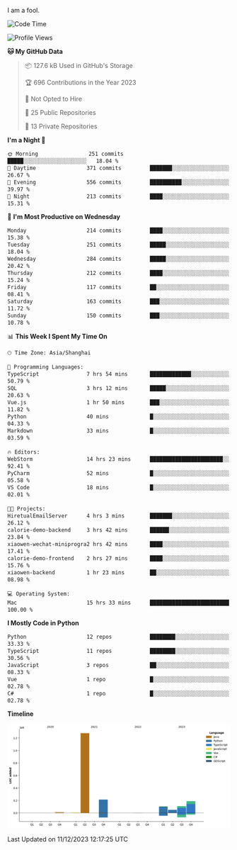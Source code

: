 I am a fool.

<!--START_SECTION:waka-->
![Code Time](http://img.shields.io/badge/Code%20Time-974%20hrs%205%20mins-blue)

![Profile Views](http://img.shields.io/badge/Profile%20Views-0-blue)

**🐱 My GitHub Data** 

> 📦 127.6 kB Used in GitHub's Storage 
 > 
> 🏆 696 Contributions in the Year 2023
 > 
> 🚫 Not Opted to Hire
 > 
> 📜 25 Public Repositories 
 > 
> 🔑 13 Private Repositories 
 > 
**I'm a Night 🦉** 

```text
🌞 Morning                251 commits         █████░░░░░░░░░░░░░░░░░░░░   18.04 % 
🌆 Daytime                371 commits         ███████░░░░░░░░░░░░░░░░░░   26.67 % 
🌃 Evening                556 commits         ██████████░░░░░░░░░░░░░░░   39.97 % 
🌙 Night                  213 commits         ████░░░░░░░░░░░░░░░░░░░░░   15.31 % 
```
📅 **I'm Most Productive on Wednesday** 

```text
Monday                   214 commits         ████░░░░░░░░░░░░░░░░░░░░░   15.38 % 
Tuesday                  251 commits         █████░░░░░░░░░░░░░░░░░░░░   18.04 % 
Wednesday                284 commits         █████░░░░░░░░░░░░░░░░░░░░   20.42 % 
Thursday                 212 commits         ████░░░░░░░░░░░░░░░░░░░░░   15.24 % 
Friday                   117 commits         ██░░░░░░░░░░░░░░░░░░░░░░░   08.41 % 
Saturday                 163 commits         ███░░░░░░░░░░░░░░░░░░░░░░   11.72 % 
Sunday                   150 commits         ███░░░░░░░░░░░░░░░░░░░░░░   10.78 % 
```


📊 **This Week I Spent My Time On** 

```text
🕑︎ Time Zone: Asia/Shanghai

💬 Programming Languages: 
TypeScript               7 hrs 54 mins       █████████████░░░░░░░░░░░░   50.79 % 
SQL                      3 hrs 12 mins       █████░░░░░░░░░░░░░░░░░░░░   20.63 % 
Vue.js                   1 hr 50 mins        ███░░░░░░░░░░░░░░░░░░░░░░   11.82 % 
Python                   40 mins             █░░░░░░░░░░░░░░░░░░░░░░░░   04.33 % 
Markdown                 33 mins             █░░░░░░░░░░░░░░░░░░░░░░░░   03.59 % 

🔥 Editors: 
WebStorm                 14 hrs 23 mins      ███████████████████████░░   92.41 % 
PyCharm                  52 mins             █░░░░░░░░░░░░░░░░░░░░░░░░   05.58 % 
VS Code                  18 mins             █░░░░░░░░░░░░░░░░░░░░░░░░   02.01 % 

🐱‍💻 Projects: 
HiretualEmailServer      4 hrs 3 mins        ███████░░░░░░░░░░░░░░░░░░   26.12 % 
calorie-demo-backend     3 hrs 42 mins       ██████░░░░░░░░░░░░░░░░░░░   23.84 % 
xiaowen-wechat-miniprogra2 hrs 42 mins       ████░░░░░░░░░░░░░░░░░░░░░   17.41 % 
calorie-demo-frontend    2 hrs 27 mins       ████░░░░░░░░░░░░░░░░░░░░░   15.76 % 
xiaowen-backend          1 hr 23 mins        ██░░░░░░░░░░░░░░░░░░░░░░░   08.98 % 

💻 Operating System: 
Mac                      15 hrs 33 mins      █████████████████████████   100.00 % 
```

**I Mostly Code in Python** 

```text
Python                   12 repos            ████████░░░░░░░░░░░░░░░░░   33.33 % 
TypeScript               11 repos            ████████░░░░░░░░░░░░░░░░░   30.56 % 
JavaScript               3 repos             ██░░░░░░░░░░░░░░░░░░░░░░░   08.33 % 
Vue                      1 repo              █░░░░░░░░░░░░░░░░░░░░░░░░   02.78 % 
C#                       1 repo              █░░░░░░░░░░░░░░░░░░░░░░░░   02.78 % 
```



**Timeline**

![Lines of Code chart](https://raw.githubusercontent.com/VeejaLiu/VeejaLiu/master/assets/bar_graph.png)


 Last Updated on 11/12/2023 12:17:25 UTC
<!--END_SECTION:waka-->
